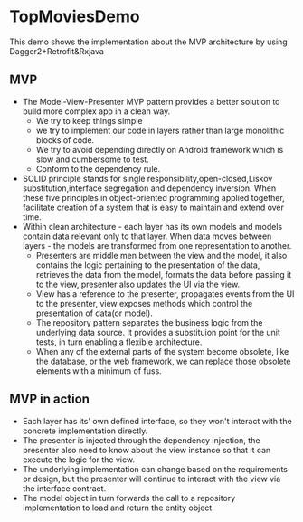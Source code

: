 # TopMoviesDemo
This demo shows the implementation about the MVP architecture by using Dagger2+Retrofit&amp;Rxjava

## MVP

- The Model-View-Presenter MVP pattern provides a better solution to build more complex app in a clean way. 
	- 	We try to keep things simple
	- 	we try to implement our code in layers rather than large monolithic blocks of code. 
	- 	We try to avoid depending directly on Android framework which is slow and cumbersome to test. 
	- 	Conform to the dependency rule.
- SOLID principle stands for single responsibility,open-closed,Liskov substitution,interface segregation and dependency inversion. When these five principles in object-oriented programming applied together, facilitate creation of a system that is easy to maintain and extend over time.
- Within clean architecture - each layer has its own models and models contain data relevant only to that layer. When data moves between layers - the models are transformed from one representation to another.
	- Presenters are middle men between the view and the model, it also contains the logic pertaining to the presentation of the data, retrieves the data from the model, formats the data before passing it to the view, presenter also updates the UI via the view.
	- View has a reference to the presenter, propagates events from the UI to the presenter, view exposes methods which control the presentation of data(or model).
	- The repository pattern separates the business logic from the underlying data source. It provides a substituion point for the unit tests, in turn enabling a flexible architecture.
	- When any of the external parts of the system become obsolete, like the database, or the web framework, we can replace those obsolete elements with a minimum of fuss.

## MVP in action
- Each layer has its' own defined interface, so they won't interact with the concrete implementation directly. 
- The presenter is injected through the dependency injection, the presenter also need to know about the view instance so that it can execute the logic for the view.
- The underlying implementation can change based on the requirements or design, but the presenter will continue to interact with the view via the interface contract.
- The model object in turn forwards the call to a repository implementation to load and return the entity object.
